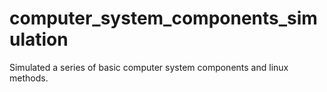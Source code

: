 # computer_system_components_simulation
Simulated a series of basic computer system components and linux methods.
